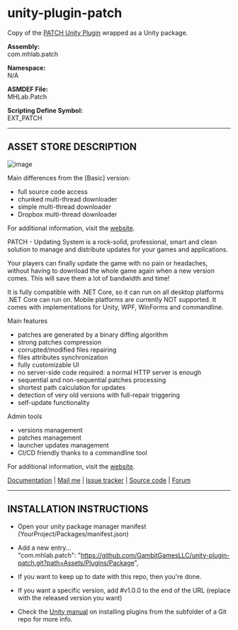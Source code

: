# unity-plugin-patch
Copy of the [PATCH Unity Plugin](https://assetstore.unity.com/packages/tools/utilities/patch-updating-system-plus-46639) wrapped as a Unity package.

**Assembly:**\
com.mhlab.patch

**Namespace:**\
N/A

**ASMDEF File:**\
MHLab.Patch

**Scripting Define Symbol:**\
EXT_PATCH

------------------------------
ASSET STORE DESCRIPTION
------------------------------
![image](https://github.com/user-attachments/assets/7ea770e1-4abe-45b0-87f8-f16363edfc71)

Main differences from the [Basic] version:
- full source code access
- chunked multi-thread downloader
- simple multi-thread downloader
- Dropbox multi-thread downloader

For additional information, visit the [website](https://patch.mhlab.tech/).

PATCH - Updating System is a rock-solid, professional, smart and clean solution to manage and distribute updates for your games and applications.

Your players can finally update the game with no pain or headaches, without having to download the whole game again when a new version comes. This will save them a lot of bandwidth and time!

It is fully compatible with .NET Core, so it can run on all desktop platforms .NET Core can run on. Mobile platforms are currently NOT supported. It comes with implementations for Unity, WPF, WinForms and commandline.

Main features
- patches are generated by a binary diffing algorithm
- strong patches compression
- corrupted/modified files repairing
- files attributes synchronization
- fully customizable UI
- no server-side code required: a normal HTTP server is enough
- sequential and non-sequential patches processing
- shortest path calculation for updates
- detection of very old versions with full-repair triggering
- self-update functionality

Admin tools
- versions management
- patches management
- launcher updates management
- CI/CD friendly thanks to a commandline tool

For additional information, visit the [website](https://patch.mhlab.tech/).

[Documentation](https://github.com/emanzione/PATCH/wiki) | [Mail me](m4nu.91@gmail.com) | [Issue tracker](https://github.com/emanzione/PATCH/issues) | [Source code](http://u3d.as/jSG) | [Forum](http://forum.unity3d.com/threads/p-a-t-c-h-ultimate-patching-system.342320/)

------------------------------
INSTALLATION INSTRUCTIONS
------------------------------
- Open your unity package manager manifest (YourProject/Packages/manifest.json)

- Add a new entry...\
  "com.mhlab.patch": "https://github.com/GambitGamesLLC/unity-plugin-patch.git?path=Assets/Plugins/Package",

- If you want to keep up to date with this repo, then you're done.
- If you want a specific version, add #v1.0.0 to the end of the URL (replace with the released version you want)

- Check the [Unity manual](https://docs.unity3d.com/Manual/upm-git.html#subfolder) on installing plugins from the subfolder of a Git repo for more info.

